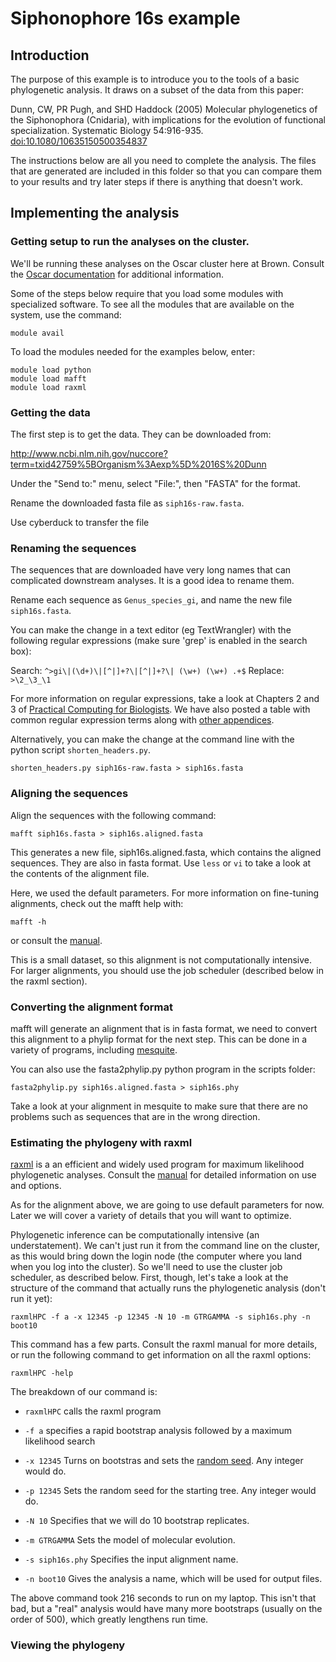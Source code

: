 # Siphonophore 16s example

## Introduction

The purpose of this example is to introduce you to the tools of a basic
phylogenetic analysis. It draws on a subset of the data from this paper:

Dunn, CW, PR Pugh, and SHD Haddock (2005) Molecular phylogenetics of the 
Siphonophora (Cnidaria), with implications for the evolution of functional 
specialization. Systematic Biology 54:916-935.
[doi:10.1080/10635150500354837](http://dx.doi.org/10.1080/10635150500354837)

The instructions below are all you need to complete the analysis. The files 
that are generated are included in this folder so that you can compare them 
to your results and try later steps if there is anything that doesn't work.

## Implementing the analysis


### Getting setup to run the analyses on the cluster.

We'll be running these analyses on the Oscar cluster here at Brown. Consult the 
[Oscar documentation](http://www.brown.edu/Departments/CCV/doc) for additional 
information.

Some of the steps below require that you load some modules with specialized 
software. To see all the modules that are available on the system, use the 
command:

    module avail

To load the modules needed for the examples below, enter:

    module load python
    module load mafft
    module load raxml


### Getting the data

The first step is to get the data. They can be downloaded from:

http://www.ncbi.nlm.nih.gov/nuccore?term=txid42759%5BOrganism%3Aexp%5D%2016S%20Dunn

Under the "Send to:" menu, select "File:", then "FASTA" for the format.

Rename the downloaded fasta file as `siph16s-raw.fasta`.

Use cyberduck to transfer the file 


### Renaming the sequences

The sequences that are downloaded have very long names that can complicated 
downstream analyses. It is a good idea to rename them. 

Rename each sequence as `Genus_species_gi`, and name the new file 
`siph16s.fasta`.

You can make the change in a text editor (eg TextWrangler) with the following 
regular expressions (make sure 'grep' is enabled in the search box):

Search:  `^>gi\|(\d+)\|[^|]+?\|[^|]+?\| (\w+) (\w+) .+$`
Replace: `>\2_\3_\1`

For more information on regular expressions, take a look at Chapters 2 and 3 of 
[Practical Computing for Biologists](http://practicalcomputing.org). We have 
also posted a table with common regular expression terms along with [other 
appendices](http://practicalcomputing.org/files/PCfB_Appendices.pdf).

Alternatively, you can make the change at the command line with the python 
script `shorten_headers.py`.

    shorten_headers.py siph16s-raw.fasta > siph16s.fasta


### Aligning the sequences

Align the sequences with the following command:

    mafft siph16s.fasta > siph16s.aligned.fasta

This generates a new file, siph16s.aligned.fasta, which contains the aligned 
sequences. They are also in fasta format. Use `less` or `vi` to take a look at 
the contents of the alignment file.

Here, we used the default parameters. For more information on fine-tuning 
alignments, check out the mafft help with:

    mafft -h

or consult the [manual](http://mafft.cbrc.jp/alignment/software/).

This is a small dataset, so this alignment is not computationally intensive. 
For larger alignments, you should use the job scheduler (described below in 
the raxml section).


### Converting the alignment format

mafft will generate an alignment that is in fasta format, we need to convert 
this alignment to a phylip format for the next step. This can be done in 
a variety of programs, including 
[mesquite](http://mesquiteproject.org/mesquite/mesquite.html).

You can also use the fasta2phylip.py python program in the scripts folder:

    fasta2phylip.py siph16s.aligned.fasta > siph16s.phy

Take a look at your alignment in mesquite to make sure that there are no 
problems such as sequences that are in the wrong direction.


### Estimating the phylogeny with raxml

[raxml](https://github.com/stamatak/standard-RAxML) is a an efficient and 
widely used program for maximum likelihood phylogenetic analyses. Consult the 
[manual](http://sco.h-its.org/exelixis/oldPage/RAxML-Manual.7.0.4.pdf) for 
detailed information on use and options.

As for the alignment above, we are going to use default parameters for now. 
Later we will cover a variety of details that you will want to optimize.

Phylogenetic inference can be computationally intensive (an understatement). 
We can't just run it from the command line on the cluster, as this would bring 
down the login node (the computer where you land when you log into the cluster). 
So we'll need to use the cluster job scheduler, as described below. First, 
though, let's take a look at the structure of the command that actually runs 
the phylogenetic analysis (don't run it yet):

    raxmlHPC -f a -x 12345 -p 12345 -N 10 -m GTRGAMMA -s siph16s.phy -n boot10
    
This command has a few parts. Consult the raxml manual for more details, or run 
the following command to get information on all the raxml options:

    raxmlHPC -help

The breakdown of our command is:

- `raxmlHPC` calls the raxml program

- `-f a` specifies a rapid bootstrap analysis followed by a maximum likelihood 
search

- `-x 12345` Turns on bootstras and sets the 
[random seed](http://en.wikipedia.org/wiki/Random_seed). Any integer would do.

- `-p 12345` Sets the random seed for the starting tree. Any integer would do.

- `-N 10` Specifies that we will do 10 bootstrap replicates.

- `-m GTRGAMMA` Sets the model of molecular evolution.

- `-s siph16s.phy` Specifies the input alignment name.

- `-n boot10` Gives the analysis a name, which will be used for output files.

The above command took 216 seconds to run on my laptop. This isn't that bad, 
but a "real" analysis would have many more bootstraps (usually on the order of 
500), which greatly lengthens run time.


### Viewing the phylogeny


